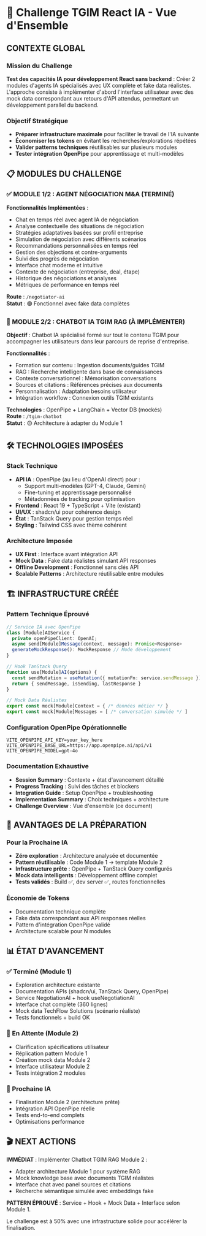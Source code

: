 # 🎯 Challenge TGIM React IA - Vue d'Ensemble

## CONTEXTE GLOBAL

### Mission du Challenge
**Test des capacités IA pour développement React sans backend** : Créer 2 modules d'agents IA spécialisés avec UX complète et fake data réalistes. L'approche consiste à implémenter d'abord l'interface utilisateur avec des mock data correspondant aux retours d'API attendus, permettant un développement parallel du backend.

### Objectif Stratégique  
- **Préparer infrastructure maximale** pour faciliter le travail de l'IA suivante
- **Économiser les tokens** en évitant les recherches/explorations répétées
- **Valider patterns techniques** réutilisables sur plusieurs modules
- **Tester intégration OpenPipe** pour apprentissage et multi-modèles

## 📋 MODULES DU CHALLENGE

### ✅ MODULE 1/2 : AGENT NÉGOCIATION M&A (TERMINÉ)

**Fonctionnalités Implémentées** :
- Chat en temps réel avec agent IA de négociation  
- Analyse contextuelle des situations de négociation
- Stratégies adaptatives basées sur profil entreprise
- Simulation de négociation avec différents scénarios  
- Recommandations personnalisées en temps réel
- Gestion des objections et contre-arguments
- Suivi des progrès de négociation
- Interface chat moderne et intuitive
- Contexte de négociation (entreprise, deal, étape)
- Historique des négociations et analyses  
- Métriques de performance en temps réel

**Route** : `/negotiator-ai`  
**Statut** : 🟢 Fonctionnel avec fake data complètes

### 🤖 MODULE 2/2 : CHATBOT IA TGIM RAG (À IMPLÉMENTER)

**Objectif** : Chatbot IA spécialisé formé sur tout le contenu TGIM pour accompagner les utilisateurs dans leur parcours de reprise d'entreprise.

**Fonctionnalités** :
- Formation sur contenu : Ingestion documents/guides TGIM
- RAG : Recherche intelligente dans base de connaissances  
- Contexte conversationnel : Mémorisation conversations
- Sources et citations : Références précises aux documents
- Personnalisation : Adaptation besoins utilisateur
- Intégration workflow : Connexion outils TGIM existants

**Technologies** : OpenPipe + LangChain + Vector DB (mockés)  
**Route** : `/tgim-chatbot`  
**Statut** : 🟡 Architecture à adapter du Module 1

## 🛠️ TECHNOLOGIES IMPOSÉES

### Stack Technique
- **API IA** : OpenPipe (au lieu d'OpenAI direct) pour :
  - Support multi-modèles (GPT-4, Claude, Gemini)
  - Fine-tuning et apprentissage personnalisé  
  - Métadonnées de tracking pour optimisation
- **Frontend** : React 19 + TypeScript + Vite (existant)
- **UI/UX** : shadcn/ui pour cohérence design
- **État** : TanStack Query pour gestion temps réel
- **Styling** : Tailwind CSS avec thème cohérent

### Architecture Imposée
- **UX First** : Interface avant intégration API
- **Mock Data** : Fake data réalistes simulant API responses
- **Offline Development** : Fonctionnel sans clés API
- **Scalable Patterns** : Architecture réutilisable entre modules

## 🏗️ INFRASTRUCTURE CRÉÉE

### Pattern Technique Éprouvé
```typescript
// Service IA avec OpenPipe
class [Module]AIService {
  private openPipeClient: OpenAI;
  async send[Module]Message(context, message): Promise<Response>
  generateMockResponse(): MockResponse // Mode développement
}

// Hook TanStack Query  
function use[Module]AI(options) {
  const sendMutation = useMutation({ mutationFn: service.sendMessage })
  return { sendMessage, isSending, lastResponse }
}

// Mock Data Réalistes
export const mock[Module]Context = { /* données métier */ }
export const mock[Module]Messages = [ /* conversation simulée */ ]
```

### Configuration OpenPipe Opérationnelle
```env
VITE_OPENPIPE_API_KEY=your_key_here
VITE_OPENPIPE_BASE_URL=https://app.openpipe.ai/api/v1  
VITE_OPENPIPE_MODEL=gpt-4o
```

### Documentation Exhaustive
- **Session Summary** : Contexte + état d'avancement détaillé
- **Progress Tracking** : Suivi des tâches et blockers
- **Integration Guide** : Setup OpenPipe + troubleshooting  
- **Implementation Summary** : Choix techniques + architecture
- **Challenge Overview** : Vue d'ensemble (ce document)

## 🎯 AVANTAGES DE LA PRÉPARATION

### Pour la Prochaine IA
- **Zéro exploration** : Architecture analysée et documentée
- **Pattern réutilisable** : Code Module 1 → template Module 2
- **Infrastructure prête** : OpenPipe + TanStack Query configurés
- **Mock data intelligents** : Développement offline complet
- **Tests validés** : Build ✅, dev server ✅, routes fonctionnelles

### Économie de Tokens  
- Documentation technique complète
- Fake data correspondant aux API responses réelles
- Pattern d'intégration OpenPipe validé
- Architecture scalable pour N modules

## 📊 ÉTAT D'AVANCEMENT

### ✅ Terminé (Module 1)
- Exploration architecture existante
- Documentation APIs (shadcn/ui, TanStack Query, OpenPipe)  
- Service NegotiationAI + hook useNegotiationAI
- Interface chat complète (360 lignes)
- Mock data TechFlow Solutions (scénario réaliste)
- Tests fonctionnels + build OK

### 🔄 En Attente (Module 2)  
- Clarification spécifications utilisateur
- Réplication pattern Module 1  
- Création mock data Module 2
- Interface utilisateur Module 2
- Tests intégration 2 modules

### 🚀 Prochaine IA
- Finalisation Module 2 (architecture prête)
- Intégration API OpenPipe réelle  
- Tests end-to-end complets
- Optimisations performance

## 🎬 NEXT ACTIONS

**IMMÉDIAT** : Implémenter Chatbot TGIM RAG Module 2 :
- Adapter architecture Module 1 pour système RAG
- Mock knowledge base avec documents TGIM réalistes
- Interface chat avec panel sources et citations  
- Recherche sémantique simulée avec embeddings fake

**PATTERN ÉPROUVÉ** : Service + Hook + Mock Data + Interface selon Module 1.

Le challenge est à 50% avec une infrastructure solide pour accélérer la finalisation.
